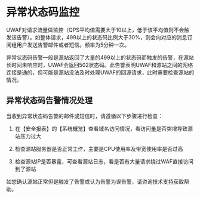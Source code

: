 # 异常状态码监控
UWAF对请求流量做监控（QPS平均值需要大于10以上，低于该平均值则不会触发该告警）。如整体请求，499以上的状态码比例大于30%，则会向对应的消息订阅组用户发送告警邮件或者短信。频率为5分钟一次。

异常状态码告警一般是源站返回了大量的499以上的状态码而触发的告警，在源站长时间未响应时，UWAF会返回502状态码。此告警表明UWAF和源站之间的网络连接是通的，但可能是源站没法及时处理UWAF的回源请求，此时需要检查源站的情况。

## 异常状态码告警情况处理

当收到异常状态码告警的邮件或短信时，请遵循以下步骤进行检查：

1. 在【安全报表】的【系统概览】查看域名访问情况，看访问量是否突增导致源站压力过大

2. 检查源站服务器是否正常工作，主要是CPU使用率及带宽使用率是否过高

3. 检查源站IP是否暴露，可查看源站日志，看是否有大量请求绕过WAF直接访问到了源站

如您确认源站正常但是触发了告警或认为告警为误告警，请咨询技术支持获取帮助。
